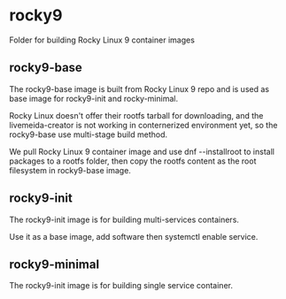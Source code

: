 # rocky9
Folder for building Rocky Linux 9 container images

## rocky9-base
The rocky9-base image is built from Rocky Linux 9 repo and is used as base image for rocky9-init and rocky-minimal.

Rocky Linux doesn't offer their rootfs tarball for downloading, and the livemeida-creator is not working in conternerized environment yet, so the rocky9-base use multi-stage build method.

We pull Rocky Linux 9 container image and use dnf --installroot to install packages to a rootfs folder, then copy the rootfs content as the root filesystem in rocky9-base image.

## rocky9-init
The rocky9-init image is for building multi-services containers. 

Use it as a base image, add software then systemctl enable service.

## rocky9-minimal
The rocky9-init image is for building single service container. 
